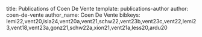 title: Publications of Coen De Vente
template: publications-author
author: coen-de-vente
author_name: Coen De Vente
bibkeys: lemi22,vent20,isla24,vent20a,vent21,schw22,vent23b,vent23c,vent22,lemi23,vent18,vent23a,gonz21,schw22a,xion21,vent21a,less20,ardu20